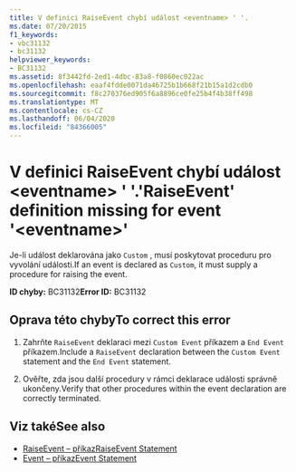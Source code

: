 ```yaml
---
title: V definici RaiseEvent chybí událost <eventname> ' '.
ms.date: 07/20/2015
f1_keywords:
- vbc31132
- bc31132
helpviewer_keywords:
- BC31132
ms.assetid: 8f3442fd-2ed1-4dbc-83a8-f0860ec022ac
ms.openlocfilehash: eaaf4fdde0071da46725b1b668f21b15a1d2cdb0
ms.sourcegitcommit: f8c270376ed905f6a8896ce0fe25b4f4b38ff498
ms.translationtype: MT
ms.contentlocale: cs-CZ
ms.lasthandoff: 06/04/2020
ms.locfileid: "84366005"
---
```

# <a name="raiseevent-definition-missing-for-event-eventname"></a><span data-ttu-id="2a5ad-102">V definici RaiseEvent chybí událost \<eventname> ' '.</span><span class="sxs-lookup"><span data-stu-id="2a5ad-102">'RaiseEvent' definition missing for event '\<eventname>'</span></span>
<span data-ttu-id="2a5ad-103">Je-li událost deklarována jako `Custom` , musí poskytovat proceduru pro vyvolání události.</span><span class="sxs-lookup"><span data-stu-id="2a5ad-103">If an event is declared as `Custom`, it must supply a procedure for raising the event.</span></span>  
  
 <span data-ttu-id="2a5ad-104">**ID chyby:** BC31132</span><span class="sxs-lookup"><span data-stu-id="2a5ad-104">**Error ID:** BC31132</span></span>  
  
## <a name="to-correct-this-error"></a><span data-ttu-id="2a5ad-105">Oprava této chyby</span><span class="sxs-lookup"><span data-stu-id="2a5ad-105">To correct this error</span></span>  
  
1. <span data-ttu-id="2a5ad-106">Zahrňte `RaiseEvent` deklaraci mezi `Custom Event` příkazem a `End Event` příkazem.</span><span class="sxs-lookup"><span data-stu-id="2a5ad-106">Include a `RaiseEvent` declaration between the `Custom Event` statement and the `End Event` statement.</span></span>  
  
2. <span data-ttu-id="2a5ad-107">Ověřte, zda jsou další procedury v rámci deklarace události správně ukončeny.</span><span class="sxs-lookup"><span data-stu-id="2a5ad-107">Verify that other procedures within the event declaration are correctly terminated.</span></span>  
  
## <a name="see-also"></a><span data-ttu-id="2a5ad-108">Viz také</span><span class="sxs-lookup"><span data-stu-id="2a5ad-108">See also</span></span>

- [<span data-ttu-id="2a5ad-109">RaiseEvent – příkaz</span><span class="sxs-lookup"><span data-stu-id="2a5ad-109">RaiseEvent Statement</span></span>](../language-reference/statements/raiseevent-statement.md)
- [<span data-ttu-id="2a5ad-110">Event – příkaz</span><span class="sxs-lookup"><span data-stu-id="2a5ad-110">Event Statement</span></span>](../language-reference/statements/event-statement.md)
